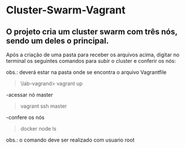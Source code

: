 # Cluster-Swarm-Vagrant

## O projeto cria um cluster swarm com três nós, sendo um deles o principal.

Após a criação de uma pasta para receber os arquivos acima, digitar no terminal os seguintes comandos para subir o cluster e conferir os nós:

obs.: deverá estar na pasta onde se encontra o arquivo Vagrantfile

>\lab-vagrand> vagrant up

-acessar nó master

>vagrant ssh master

-confere os nós

>docker node ls

obs.: o comando deve ser realizado com usuario root

